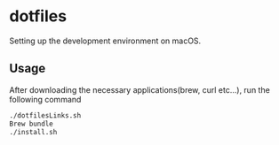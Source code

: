# dotfiles

Setting up the development environment on macOS. 

## Usage

After downloading the necessary applications(brew, curl etc...), run the following command

``` sh
./dotfilesLinks.sh
Brew bundle
./install.sh
```
